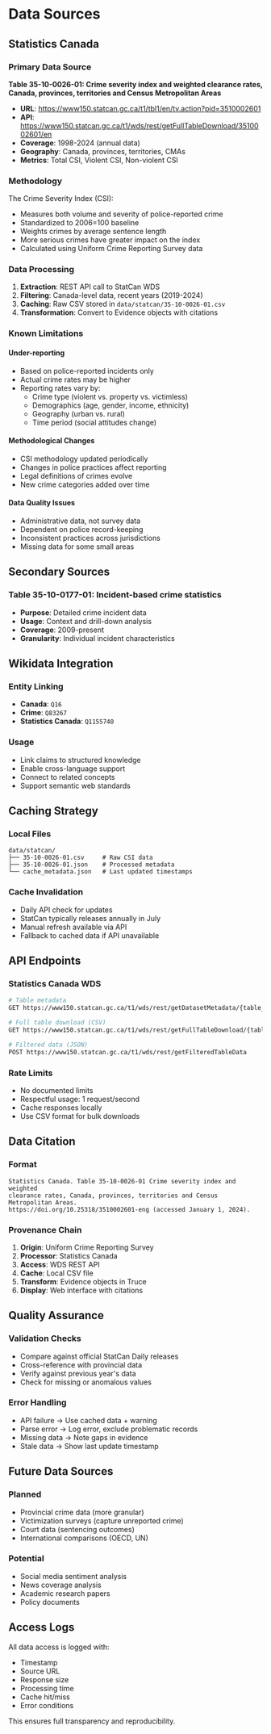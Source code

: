 # Data Sources

## Statistics Canada

### Primary Data Source

**Table 35-10-0026-01: Crime severity index and weighted clearance rates, Canada, provinces, territories and Census Metropolitan Areas**

- **URL**: https://www150.statcan.gc.ca/t1/tbl1/en/tv.action?pid=3510002601
- **API**: https://www150.statcan.gc.ca/t1/wds/rest/getFullTableDownload/3510002601/en
- **Coverage**: 1998-2024 (annual data)
- **Geography**: Canada, provinces, territories, CMAs
- **Metrics**: Total CSI, Violent CSI, Non-violent CSI

### Methodology

The Crime Severity Index (CSI):
- Measures both volume and severity of police-reported crime
- Standardized to 2006=100 baseline
- Weights crimes by average sentence length
- More serious crimes have greater impact on the index
- Calculated using Uniform Crime Reporting Survey data

### Data Processing

1. **Extraction**: REST API call to StatCan WDS
2. **Filtering**: Canada-level data, recent years (2019-2024)
3. **Caching**: Raw CSV stored in `data/statcan/35-10-0026-01.csv`
4. **Transformation**: Convert to Evidence objects with citations

### Known Limitations

#### Under-reporting
- Based on police-reported incidents only
- Actual crime rates may be higher
- Reporting rates vary by:
  - Crime type (violent vs. property vs. victimless)
  - Demographics (age, gender, income, ethnicity)
  - Geography (urban vs. rural)
  - Time period (social attitudes change)

#### Methodological Changes
- CSI methodology updated periodically
- Changes in police practices affect reporting
- Legal definitions of crimes evolve
- New crime categories added over time

#### Data Quality Issues
- Administrative data, not survey data
- Dependent on police record-keeping
- Inconsistent practices across jurisdictions
- Missing data for some small areas

## Secondary Sources

### Table 35-10-0177-01: Incident-based crime statistics

- **Purpose**: Detailed crime incident data
- **Usage**: Context and drill-down analysis
- **Coverage**: 2009-present
- **Granularity**: Individual incident characteristics

## Wikidata Integration

### Entity Linking

- **Canada**: `Q16`
- **Crime**: `Q83267`
- **Statistics Canada**: `Q1155740`

### Usage
- Link claims to structured knowledge
- Enable cross-language support
- Connect to related concepts
- Support semantic web standards

## Caching Strategy

### Local Files
```
data/statcan/
├── 35-10-0026-01.csv     # Raw CSI data
├── 35-10-0026-01.json    # Processed metadata
└── cache_metadata.json   # Last updated timestamps
```

### Cache Invalidation
- Daily API check for updates
- StatCan typically releases annually in July
- Manual refresh available via API
- Fallback to cached data if API unavailable

## API Endpoints

### Statistics Canada WDS

```bash
# Table metadata
GET https://www150.statcan.gc.ca/t1/wds/rest/getDatasetMetadata/{table_id}/en

# Full table download (CSV)
GET https://www150.statcan.gc.ca/t1/wds/rest/getFullTableDownload/{table_id}/en

# Filtered data (JSON)
POST https://www150.statcan.gc.ca/t1/wds/rest/getFilteredTableData
```

### Rate Limits
- No documented limits
- Respectful usage: 1 request/second
- Cache responses locally
- Use CSV format for bulk downloads

## Data Citation

### Format
```
Statistics Canada. Table 35-10-0026-01 Crime severity index and weighted 
clearance rates, Canada, provinces, territories and Census Metropolitan Areas. 
https://doi.org/10.25318/3510002601-eng (accessed January 1, 2024).
```

### Provenance Chain
1. **Origin**: Uniform Crime Reporting Survey
2. **Processor**: Statistics Canada
3. **Access**: WDS REST API
4. **Cache**: Local CSV file
5. **Transform**: Evidence objects in Truce
6. **Display**: Web interface with citations

## Quality Assurance

### Validation Checks
- Compare against official StatCan Daily releases
- Cross-reference with provincial data
- Verify against previous year's data
- Check for missing or anomalous values

### Error Handling
- API failure → Use cached data + warning
- Parse error → Log error, exclude problematic records
- Missing data → Note gaps in evidence
- Stale data → Show last update timestamp

## Future Data Sources

### Planned
- Provincial crime data (more granular)
- Victimization surveys (capture unreported crime)
- Court data (sentencing outcomes)
- International comparisons (OECD, UN)

### Potential
- Social media sentiment analysis
- News coverage analysis
- Academic research papers
- Policy documents

## Access Logs

All data access is logged with:
- Timestamp
- Source URL
- Response size
- Processing time
- Cache hit/miss
- Error conditions

This ensures full transparency and reproducibility.
